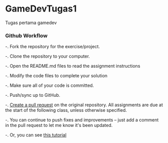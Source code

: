 # GameDevTugas1
Tugas pertama gamedev

### Github Workflow
-. Fork the repository for the exercise/project.
    
-. Clone the repository to your computer.
    
-. Open the README.md files to read the assignment instructions
    
-. Modify the code files to complete your solution
    
-. Make sure all of your code is committed.
    
-. Push/sync up to GitHub.
    
-. [Create a pull request](https://help.github.com/articles/creating-a-pull-request) on the original repository. All assignments are due at the start of the following class, unless otherwise specified.
    
-. You can continue to push fixes and improvements – just add a comment in the pull request to let me know it's been updated.
    
-. Or, you can see [this tutorial](https://guides.github.com/activities/hello-world/)
